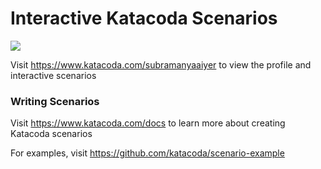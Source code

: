 # Interactive Katacoda Scenarios

[![](http://shields.katacoda.com/katacoda/subramanyaaiyer/count.svg)](https://www.katacoda.com/subramanyaaiyer "Get your profile on Katacoda.com")

Visit https://www.katacoda.com/subramanyaaiyer to view the profile and interactive scenarios

### Writing Scenarios
Visit https://www.katacoda.com/docs to learn more about creating Katacoda scenarios

For examples, visit https://github.com/katacoda/scenario-example
